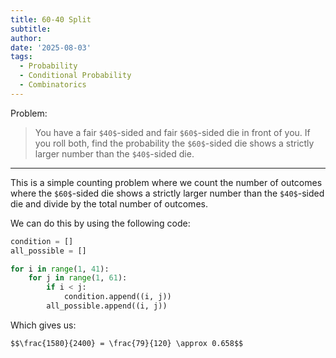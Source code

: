 ```yaml
---
title: 60-40 Split
subtitle: 
author: 
date: '2025-08-03'
tags:
  - Probability
  - Conditional Probability
  - Combinatorics
---
```


Problem:

> You have a fair `$40$`-sided and fair `$60$`-sided die in front of you. If you roll both, find the probability the `$60$`-sided die shows a strictly larger number than the `$40$`-sided die.

---

This is a simple counting problem where we count the number of outcomes where the `$60$`-sided die shows a strictly larger number than the `$40$`-sided die and divide by the total number of outcomes.

We can do this by using the following code:

```python
condition = []
all_possible = []

for i in range(1, 41):
    for j in range(1, 61):
        if i < j:
            condition.append((i, j))
        all_possible.append((i, j))
```

Which gives us:

`$$\frac{1580}{2400} = \frac{79}{120} \approx 0.658$$`